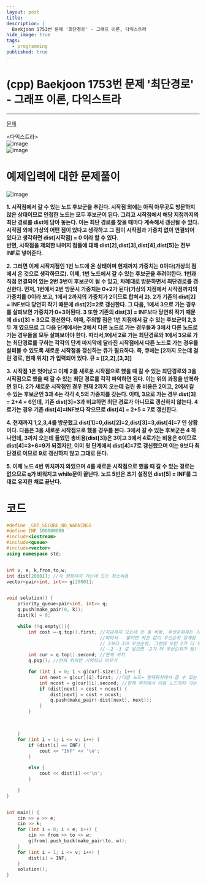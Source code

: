 ```yaml
---
layout: post
title: 
description: |
  Baekjoon 1753번 문제 '최단경로' - 그래프 이론, 다익스트라
hide_image: true
tags:
  - programming
published: true
---
```


# (cpp) Baekjoon 1753번 문제 '최단경로' - 그래프 이론, 다익스트라
* * *
[문제](https://www.acmicpc.net/problem/1753)
   
<다익스트라>   
![image](https://user-images.githubusercontent.com/69246778/219267842-f17ae959-2771-4b52-9ab0-ca28fa0c4cc2.png)   
![image](https://user-images.githubusercontent.com/69246778/219267873-d88f4900-aa28-433b-b9e7-f639123fc507.png)   

# 예제입력에 대한 문제풀이
![image](https://user-images.githubusercontent.com/69246778/219826193-8afb5c34-2969-4a74-a5de-1bd56f36b273.png)   
   
**1. 시작점에서 갈 수 있는 노드 후보군을 추린다. 시작점 외에는 아직 아무곳도 방문하지 않은 상태이므로 인접한 노드는 모두 후보군이 된다. 
그리고 시작점에서 해당 지점까지의 최단 경로를 dist에 담아 놓는다. 이는 최단 경로를 찾을 때마다 계속해서 갱신될 수 있다. 
시작점 외에 가상의 어떤 점이 있다고 생각하고 그 점이 시작점과 가중치 없이 연결되어 있다고 생각하면 dist[시작점] = 0 이라 할 수 있다.  
반면, 시작점을 제외한 나머지 점들에 대해 dist[2],dist[3],dist[4],dist[5]는 전부 INF로 넣어준다.**   
      
**2. 그러면 이제 시작지점인 1번 노드에 온 상태이며 현재까지 가중치는 0이다(가상의 점에서 온 것으로 생각하므로). 이제, 1번 노드에서 갈 수 있는 후보군을 
추려야한다. 1번과 직접 연결되어 있는 2번 3번이 후보군이 될 수 있고, 차례대로 방문하면서 최단경로를 갱신한다. 먼저, 1번에서 2번 방문시 가중치는
0+2가 된다(가상의 지점에서 시작점까지의 가중치를 0이라 보고, 1에서 2까지의 가중치가 2이므로 합쳐서 2). 2가 기존의 dist[2] = INF보다 당연히 작기
때문에 dist[2]=2로 갱신한다. 그 다음, 1에서 3으로 가는 경우를 살펴보면 가중치가 0+3이된다. 3 또한 기존의 dist[3] = INF보다 당연히 작기 때문에
dist[3] = 3으로 갱신한다. 이때, 주의할 점은 1번 지점에서 갈 수 있는 후보군이 2,3 두 개 였으므로 그 다음 단계에서는 2에서 다른 노드로 가는 경우들과
3에서 다른 노드로 가는 경우들을 모두 살펴보아야 한다. 따라서,1에서 2로 가는 최단경로와 1에서 3으로 가는 최단경로를 구하는 각각의 단계 마지막에 
달라진 시작점에서 다른 노드로 가는 경우를 살펴볼 수 있도록 새로운 시작점을 갱신하는 큐가 필요하다. 즉, 큐에는 [2까지 오는데 걸린 경로, 현재 위치]
가 입력되어 있다. 큐 = [[2,2],[3,3]]**   
   
**3. 시작점 1은 벗어났고 이제 2를 새로운 시작점으로 했을 때 갈 수 있는 최단경로와 3을 시작점으로 했을 때 갈 수 있는 최단 경로를 각각 파악하면 된다. 
이는 위의 과정을 반복하면 된다. 2가 새로운 시작점인 경우 현재 2까지 오는데 걸린 총 비용은 2이고, 2에서 갈 수 있는 후보군인 3과 4는 각각 4,5의
가중치를 갖는다. 이때, 3으로 가는 경우 dist[3] = 2+4 = 6인데, 기존 dist[3]=3과 비교하면 최단 경로가 아니므로 갱신하지 않는다. 4로가는 경우 
기존 dist[4]=INF보다 작으므로 dist[4] = 2+5 = 7로 갱신한다.**   
      
**4. 현재까지 1,2,3,4를 방문했고 dist[1]=0,dist[2]=2,dist[3]=3,dist[4]=7 인 상황이다.
다음은 3을 새로운 시작점으로 했을 경우를 본다. 3에서 갈 수 있는 후보군은 4 하나인데, 3까지 오는데 들었던 총비용(dist[3])은 3이고 3에서 4로가는
비용은 6이므로 dist[4]=3+6=9가 되겠지만, 이미 윗 단계에서 dist[4]=7로 갱신했으며 이는 9보다 최단경로 이므로 9로 갱신하지 않고 그대로 둔다.**   
   
**5. 이제 노드 4번 위치까지 와있으며 4를 새로운 시작점으로 했을 때 갈 수 있는 경로는 없으므로 q가 비워지고 while문이 끝난다. 노드 5번은 초기 설정인
dist[5] = INF를 그대로 유지한 채로 끝난다.**   
   
# 코드
```cpp
#define _CRT_SECURE_NO_WARNINGS
#define INF 100000000
#include<iostream>
#include<queue>
#include<vector>
using namespace std;


int v, e, k,from,to,w;
int dist[20001]; //각 정점까지 가는데 드는 최소비용
vector<pair<int, int>> g[20001];


void solution() {
	priority_queue<pair<int, int>> q;
	q.push(make_pair(0, k)); 
	dist[k] = 0;

	while (!q.empty()){
		int cost =-q.top().first; //지금까지 오는데 든 총 비용, 우선순위큐는 기본적으로 큰 값이 우선순위를 가짐
                                  //따라서 - 붙이면 작은 값이 우선순위 갖게됨
                                  // 2보다 3이 우선순위, 그런데 우린 2가 더 우선순위 여야함
                                  // -2 -3 로 넣으면 -2가 더 우선순위가 됨!
		int cur = q.top().second; //현재 위치
		q.pop(); //현재 위치만 기억하고 비우기

		for (int i = 0; i < g[cur].size(); i++) {
			int next = g[cur][i].first; //다음 노드= 현재위치에서 갈 수 있는 후보군
			int ncost = g[cur][i].second; //현재 위치에서 다음 노드까지 가는 비용
			if (dist[next] > cost + ncost) {
				dist[next] = cost + ncost;
				q.push(make_pair(-dist[next], next));
			}
		}

		

	}
	for (int i = 1; i <= v; i++) {
		if (dist[i] == INF) {
			cout << "INF" << '\n';
		}

		else {
			cout << dist[i] <<'\n';
		}

	}
}


int main() {
	cin >> v >> e;
	cin >> k;
	for (int i = 0; i < e; i++) {
		cin >> from >> to >> w;
		g[from].push_back(make_pair(to, w));
	}
	for (int i = 1; i <= v; i++) {
		dist[i] = INF;
	}
	solution();
}
```
